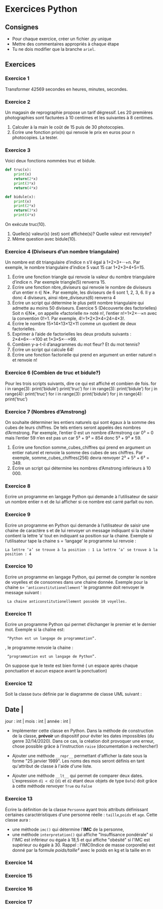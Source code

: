 # Exercices Python

## Consignes 
+ Pour chaque exercice, créer un fichier .py unique
+ Mettre des commentaires appropriés à chaque étape
+ Tu ne dois modifier que la branche `ariel`.

## Exercices

### Exercice 1
Transformer 42569 secondes en heures, minutes, secondes.

### Exercice 2
Un magasin de reprographie propose un tarif dégressif. Les 20 premières photographies sont facturées à 10
centimes et les suivantes à 8 centimes.
1. Calculer à la main le coût de 15 puis de 30 photocopies.
2. Écrire une fonction prix(n) qui renvoie le prix en euros pour n photocopies. La tester.

### Exercice 3
Voici deux fonctions nommées truc et bidule.
```python
def truc(x):
    print(x)
    return(2*x)
    print(3*x)
    return(4*x)

def bidule(x):
    print(x)
    print(2*x)
    return(3*x)
    print(4*x)    
```


On exécute truc(10).
1. Quelle(s) valeur(s) (est) sont affichée(s)? Quelle valeur est renvoyée?
2. Même question avec bidule(10).

### Exercice 4 (Diviseurs d’un nombre triangulaire)
Un nombre est dit triangulaire d’indice n s’il égal à 1+2+3+···+n.
Par exemple, le nombre triangulaire d’indice 5 vaut 15 car 1+2+3+4+5=15.
1. Écrire une fonction triangle qui renvoie la valeur du nombre triangulaire d’indice n.
Par exemple triangle(5) renverra 15.
2. Écrire une fonction nbre_diviseurs qui renvoie le nombre de diviseurs d’un entier n ∈ N∗.
Par exemple, les diviseurs de 6 sont 1, 2, 3, 6. Il y a donc 4 diviseurs, ainsi nbre_diviseurs(6) renverra
4
3. Écrire un script qui détermine le plus petit nombre triangulaire qui admette au moins 50 diviseurs.
Exercice 5 (Découverte des factorielles)
Soit n ∈N∗, on appelle «factorielle n» noté n!, l’entier n!=1×2×···×n avec la convention 0!=1.
Par exemple, 4!=1×2×3×4=24=4×3!.
1. Écrire le nombre 15×14×13×12×11 comme un quotient de deux factorielles.
2. Exprimer à l’aide de factorielles les deux produits suivants : 2×4×6×···×100 et 1×3×5×···×99.
3. Combien y-a-t-il d’anagrammes du mot fleur? Et du mot tennis?
4. Écrire un script qui calcule 64!
5. Écrire une fonction factorielle qui prend en argument un entier naturel n et renvoie n!

### Exercice 6 (Combien de truc et bidule?)
Pour les trois scripts suivants, dire ce qui est affiché et combien de fois.
for i in range(3):
 print(’bidule’)
print(’truc’)
for i in range(3):
 print(’bidule’)
for j in range(4):
 print(’truc’)
for i in range(3):
 print(’bidule’)
 for j in range(4):
 print(’truc’)

### Exercice 7 (Nombres d’Amstrong)
On souhaite déterminer les entiers naturels qui sont égaux à la somme des cubes de leurs chiffres. De tels
entiers seront appelés des nombres d’Armstrong.
Par exemple, l’entier 0 est un nombre d’Armstrong car 0&sup3; = 0
mais l’entier 59 n’en est pas un car
5&sup3; + 9&sup3; = 854
donc
5&sup3; + 9&sup3; &ne; 59.
1. Écrire une fonction somme_cubes_chiffres qui prend en argument un entier naturel et renvoie la
somme des cubes de ses chiffres.
Par exemple, somme_cubes_chiffres(256) devra renvoyer
2&sup3; + 5&sup3; + 6&sup3; = 349.
2. Écrire un script qui détermine les nombres d’Amstrong inférieurs à 10 000.

### Exercice 8
Ecrire un programme en langage Python qui demande à l’utilisateur de saisir un nombre entier
n et de lui afficher si ce nombre est carré parfait ou non.


### Exercice 9
Ecrire un programme en Python qui demande à l’utilisateur de saisir une chaine de caractère s
et de lui renvoyer un message indiquant si la chaine contient la lettre ‘a’ tout en indiquant sa
position sur la chaine. Exemple si l’utilisateur tape la chaine s = ‘langage’ le programme lui
renvoie :
```
La lettre ‘a’ se trouve à la position : 1 La lettre ‘a’ se trouve à la position : 4
```

### Exercice 10
Ecrire un programme en langage Python, qui permet de compter le nombre de voyelles et de consonnes dans
une chaine donnée. Exemple pour la chaine s= `‘anticonstitutionellement’` le programme doit
renvoyer le message suivant :
```
 La chaine anticonstitutionellement possède 10 voyelles.
```
### Exercice 11
Ecrire un programme Python qui permet d’échanger le premier et le dernier mot. Exemple si la chaîne est:
```
 “Python est un langage de programmation”.
```
, le programme renvoie la chaine :
```
 “programmation est un langage de Python”.
```
On suppose que le texte est bien formé ( un
espace après chaque ponctuation et aucun espace avant la ponctuation)

### Exercice 12
Soit la classe `Date` définie par le diagramme de classe UML suivant :

Date        |
------------
jour : int  |
mois : int  |
année : int |

+ Implémenter cette classe en Python.
Dans la méthode de construction de la classe, **prévoir** un dispositif pour éviter les dates impossibles (du genre 32/14/2020). Dans ce cas, la création doit provoquer une erreur, chose possible grâce à l'instruction `raise` (documentation à rechercher!)

+ Ajouter une méthode `__repr__` permettant d'afficher la date sous la forme "25 janvier 1989". Les noms des mois seront définis en tant qu'attribut de classe à l'aide d'une liste.

+ Ajouter une méthode `__lt__` qui permet de comparer deux dates. L'expression `d1 < d2` (`d1` et `d2` étant deux objets de type `Date`) doit grâce à cette méthode renvoyer `True` ou `False`

### Exercice 13
&Eacute;crire la définition de la classe `Personne` ayant trois attributs définissant certaines caractéristiques d'une personne réelle : `taille`,`poids` et `age`.
Cette classe aura : 
+ une méthode `imc()` qui détermine l'**IMC** de la personne,
+ une méthode `interpretation()` qui affiche "Insuffisance pondérale" si l'IMC est inférieur ou égale à 18,5 et qui affiche "obésité" si l'IMC est supérieur ou égale à 30.
Rappel : l'IMC(Indice de masse corporelle) est donné par la formule *poids/taille&sup2;* avec le poids en kg et la taille en m

### Exercice 14


### Exercice 15


### Exercice 16


### Exercice 17